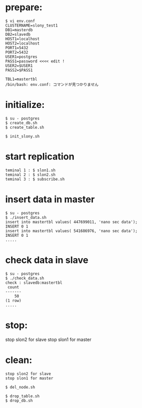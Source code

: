 # prepare:

```
$ vi env.conf
CLUSTERNAME=slony_test1
DB1=masterdb
DB2=slavedb
HOST1=localhost
HOST2=localhost
PORT1=5432
PORT2=5432
USER1=postgres
PASS1=password <<<< edit !
USER2=$USER1
PASS2=$PASS1

TBL1=mastertbl
/bin/bash: env.conf: コマンドが見つかりません
```

# initialize:

```
$ su - postgres
$ create_db.sh
$ create_table.sh

$ init_slony.sh
```

# start replication

```
teminal 1 : $ slon1.sh
teminal 2 : $ slon2.sh
teminal 3 : $ subscribe.sh
```

# insert data in master

```
$ su - postgres
$ ./insert_data.sh
insert into mastertbl values( 447699011, 'nano sec data');
INSERT 0 1
insert into mastertbl values( 541686976, 'nano sec data');
INSERT 0 1
.....
```

# check data in slave

```
$ su - postgres
$ ./check_data.sh
check : slavedb:mastertbl
 count 
-------
    50
(1 row)
.....
```

# stop:

stop slon2 for slave
stop slon1 for master

# clean:

```
stop slon2 for slave
stop slon1 for master

$ del_node.sh

$ drop_table.sh
$ drop_db.sh
```

